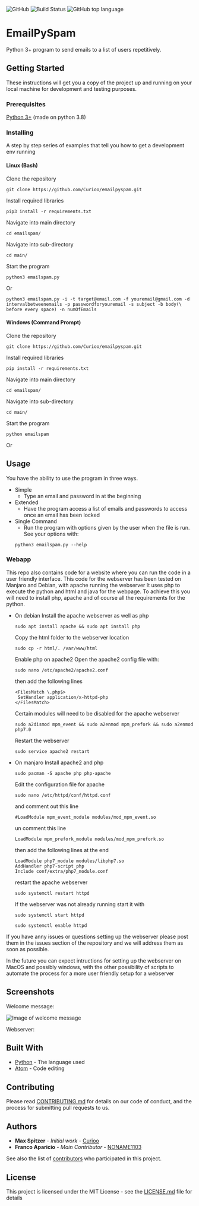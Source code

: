 ![GitHub](https://img.shields.io/github/license/curioo/emailpyspam)
![Build Status](https://img.shields.io/badge/Build-Passing-green)
![GitHub top language](https://img.shields.io/github/languages/top/curioo/emailpyspam)

# EmailPySpam

Python 3+ program to send emails to a list of users repetitively.


## Getting Started

These instructions will get you a copy of the project up and running on your local machine for development and testing purposes.

### Prerequisites

[Python 3+](https://www.python.org/downloads/) (made on python 3.8)

### Installing

A step by step series of examples that tell you how to get a development env running
#### Linux (Bash)
Clone the repository

```
git clone https://github.com/Curioo/emailpyspam.git
```

Install required libraries

```
pip3 install -r requirements.txt
```

Navigate into main directory

```
cd emailspam/
```

Navigate into sub-directory

```
cd main/
```

Start the program

```
python3 emailspam.py
```
Or
```
python3 emailspam.py -i -t target@email.com -f youremail@gmail.com -d intervalbetweenemails -p passwordforyouremail -s subject -b body(\ before every space) -n numOfEmails
```

#### Windows (Command Prompt)
Clone the repository

```
git clone https://github.com/Curioo/emailpyspam.git
```

Install required libraries

```
pip install -r requirements.txt
```

Navigate into main directory

```
cd emailspam/
```

Navigate into sub-directory

```
cd main/
```

Start the program

```
python emailspam
```
Or


## Usage

You have the ability to use the program in three ways.
* Simple
  * Type an email and password in at the beginning
* Extended
  * Have the program access a list of emails and passwords to access once an email has been locked
* Single Command
  * Run the program with options given by the user when the file is run. See your options with:
  ```
  python3 emailspam.py --help
  ```
  
  
### Webapp

This repo also contains code for a website where you can run the code in a user friendly interface. This code for the webserver has been tested on Manjaro and Debian, with apache running the webserver It uses php to execute the python and html and java for the webpage. To achieve this you will need to install php, apache and of course all the requirements for the python. 

* On debian
  Install the apache webserver as well as php
  ```
  sudo apt install apache && sudo apt install php
  ```
  Copy the html folder to the webserver location
  ```
  sudo cp -r html/. /var/www/html
  ```
  Enable php on apache2
  Open the apache2 config file with:
  ```
  sudo nano /etc/apache2/apache2.conf
  ```
  then add the following lines 
  ```
  <FilesMatch \.php$>
   SetHandler application/x-httpd-php
  </FilesMatch>
  ```
  Certain modules will need to be disabled for the apache webserver 
  ```
  sudo a2dismod mpm_event && sudo a2enmod mpm_prefork && sudo a2enmod php7.0
  ```
  Restart the webserver
  ```
  sudo service apache2 restart
  ```

* On manjaro
  Install apache2 and php 
  ```
  sudo pacman -S apache php php-apache
  ```
  Edit the configuration file for apache 
  ```
  sudo nano /etc/httpd/conf/httpd.conf
  ```
  and comment out this line
  ```
  #LoadModule mpm_event_module modules/mod_mpm_event.so
  ```
  un comment this line
  ```
  LoadModule mpm_prefork_module modules/mod_mpm_prefork.so
  ```
  then add the following lines at the end
  ```
  LoadModule php7_module modules/libphp7.so
  AddHandler php7-script php
  Include conf/extra/php7_module.conf
  ```
  restart the apache webserver
  ```
  sudo systemctl restart httpd
  ```
  If the webserver was not already running start it with
  ```
  sudo systemctl start httpd
  ```
  ```
  sudo systemctl enable httpd
  ```
  
If you have anny issues or questions setting up the webserver please post them in the issues section of the repository and we will address them as soon as possible.

In the future you can expect intructions for setting up the webserver on MacOS and possibly windows, with the other possibility of scripts to automate the process for a more user friendly setup for a webserver

## Screenshots

Welcome message:


![Image of welcome message](https://i.imgur.com/G1X8r49.png)

Webserver:



## Built With

* [Python](https://www.python.org) - The language used
* [Atom](https://Atom.io) - Code editing

## Contributing

Please read [CONTRIBUTING.md](https://github.com/Curioo/emailpyspam/blob/master/CONTRIBUTING.md) for details on our code of conduct, and the process for submitting pull requests to us.

## Authors

* **Max Spitzer** - *Initial work* - [Curioo](https://github.com/Curioo)
* **Franco Aparicio** - *Main Contributor* - [NONAME1103](https://github.com/NONAME1103)

See also the list of [contributors](https://github.com/Curioo/emailpyspam/contributors) who participated in this project.

## License

This project is licensed under the MIT License - see the [LICENSE.md](https://github.com/Curioo/emailpyspam/blob/master/LICENSE) file for details
